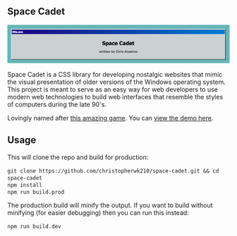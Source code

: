 Space Cadet
---
![Space Cadet](/demo/title.png?raw=true "Space Cadet")

Space Cadet is a CSS library for developing nostalgic websites that mimic the visual presentation of older versions of the Windows operating system. This project is meant to serve as an easy way for web developers to use modern web technologies to build web interfaces that resemble the styles of computers during the late 90's.

Lovingly named after [this amazing game](https://en.wikipedia.org/wiki/Full_Tilt!_Pinball). You can [view the demo here](http://christopherwk210.github.io/space-cadet/).

Usage
---
This will clone the repo and build for production:

    git clone https://github.com/christopherwk210/space-cadet.git && cd space-cadet
    npm install
    npm run build.prod

The production build will minify the output. If you want to build without minifying (for easier debugging) then you can run this instead:

    npm run build.dev
